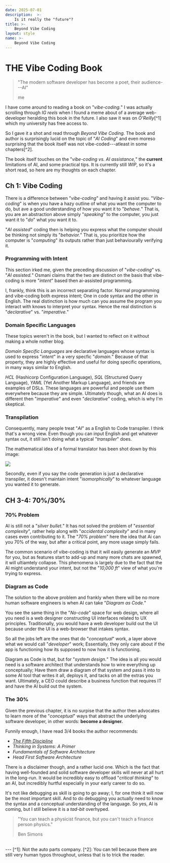 ```yaml
---
date: 2025-07-01
description:  >-
    Is it really the "future"?
title: >-
    Beyond Vibe Coding  
layout: style
name: >-
    Beyond Vibe Coding
---
```



# THE Vibe Coding Book

> "The modern software developer has become a poet, their audience---AI"
> <figcaption class="blockquote-footer">me</figcaption>

I have come around to reading a book on "*vibe-coding.*" I was actually scrolling through *IG reels* when I found a meme about of a average web-developer heralding this book in the future. I also saw it was on *O'Reilly*[^1] which my university has free access to.

So I gave it a shot and read through *Beyond Vibe Coding.* The book and author is surprisingly lucid on the topic of "*AI Coding*" and even moreso surprising that the book itself was not vibe-coded---atleast in some chapters[^2].

The book itself touches on the "*vibe-coding vs. AI assistance,*" the **current** limitations of AI, and some practical tips. It is currently still *WIP*, so it's a short read, so here are my thoughts on each chapter.

## Ch 1: Vibe Coding

There is a difference between "*vibe-coding*" and having it assist you. "*Vibe-coding*" is when you have a hazy outline of what you want the computer to do, but ave a good understanding of how you want it to "*behave.*" That is, you are an abstraction above simply "*speaking*" to the computer, you just want it to "*do*" what you want it to.

"*AI assisted*" coding then is helping you express what the computer should be thinking not simply its "*behavior.*" That is, you prioritize how the computer is "*computing*" its outputs rather than just behaviourally verifying it.

### Programming with Intent

This section irked me, given the preceding discussion of "*vibe-coding*" vs. "*AI assisted.*" Osmani claims that the two are distinct on the basis that vibe-coding is more "*intent*" based then ai-assisted programming.

I, frankly, think this is an incorrect separating factor. Normal programming and vibe-coding both express intent; One in code syntax and the other in English. The real distinction is how much can you assume the program you interact with knows to interpret your syntax. Hence the real distinction is "*declarative*" vs. "*imperative.*"

### Domain Specific Languages 

These topics weren't in the book, but I wanted to reflect on it without making a whole nother blog.

*Domain Specific Languages* are declarative languages whose syntax is used to express "*intent*" in a very specfic "*domain.*" Because of that property, they are highly effective and useful for doing specific operations, in many ways similar to English.

*HCL* (Hashicorp Configuration Language), *SQL* (Structured Query Language), *YAML* (Yet Another Markup Language), and friends are examples of DSLs. These languages are powerful and people use them everywhere because they are simple. Ultimately though, what an AI does is different then "*imperative*" and even "*declarative*" coding, which is why I'm skeptical.

### Transpilation

Consequently, many people treat "*AI*" as a English to Code transpiler. I think that's a wrong view. Even though you can input English and get whatever syntax out, it still isn't doing what a typical "*transpiler*" does.

The mathematical idea of a formal translator has been shot down by this image:

<img src="https://media.geeksforgeeks.org/wp-content/cdn-uploads/20210407173848/12312.png"/>

Secondly, even if you say the code generation is just a declarative transpiler, it doesn't maintain intent "*isomorphically*" to whatever language you wanted it to generate.

## CH 3-4: 70%/30%

### 70% Problem

AI is still not a "*silver bullet.*" It has not solved the problem of "*essential complexity*", rather help along with "*accidental complexity*" and in many cases even contributing to it. The "*70% problem*" here the idea that Ai can you 70% of the way, but after a critical point, any more usage simply fails.

The common scenario of vibe-coding is that it will easily generate an *MVP* for you, but as features start to add-up and many more chats are spawned, it will ultiamtely collapse. This phenomena is largely due to the fact that the AI might understand your intent, but not the "*10,000 ft*" view of what you're trying to express.

### Diagram as Code

The solution to the above problem and frankly when there will be no more human software engineers is when AI can take "*Diagram as Code.*"

You see the same thing in the "*No-code*" space for web design, where all you need is a web designer constructing UI interfaces related to UX principles. Traditionally, you would have a web developer build out the UI because under the UI is a web-browser that intakes syntax. 

So all the jobs left are the ones that do "*conceptual*" work, a layer above what we would call "*developer*" work; Essentially, they only care about if the app is functioning how its supposed to now how it is functioning.

Diagram as Code is that, but for "*system design.*" The idea is all you would need is a software architect that understands how to wire everything up conceptually; Have them draw a diagram of that system and pass it into to some AI tool that writes it all, deploys it, and tacks on all the extras you want. Ultimately, a CEO could describe a business function that requires IT and have the AI build out the system.

### The 30%

Given the previous chapter, it is no surpise that the author then advocates to learn more of the "*conceptual*" ways that abstract the underlying software developer, in other words: **become a designer.**

Funnily enough, I have read 3/4 books the author recommends:

* [*The Fifth Discipline*](https://blog.yougao.dev/books/fifth-discipline/)
* *Thinking in Systems: A Primer*
* *Fundamentals of Software Architecture*
* *Head First Software Architecture*

There is a disclaimer though, and a rather lucid one. Which is the fact that having well-founded and solid software developer skills will never at all hurt in the long-run. It would be incredibly easy to offload "*critical thinking*" to an AI, but incredibly hurtful especially in your early career to do so.

It's not like debugging as skill is going to go away; I, for one think it will now be the most important skill. And to do debugging you actually need to know the syntax and a conceptual understanding of the language. So yes, AI is coming, but I still believe it is a *tad-bit* overhyped.

> "You can teach a physicist finance, but you can't teach a finance person physics."
> <figcaption class="blockquote-footer">Ben Simons</figcaption>

<br/>
---
[^1]: Not the auto parts company.
[^2]: You can tell because there are still very human typos throughout, unless that is to trick the reader.
